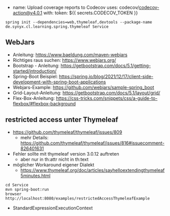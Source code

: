 - name: Upload coverage reports to Codecov
    uses: codecov/codecov-action@v4.0.1
    with:
      token: ${{ secrets.CODECOV_TOKEN }}

```shell
spring init --dependencies=web,thymeleaf,devtools --package-name de.synyx.cl.learning.spring.thymeleaf Service
```


## WebJars

* Anleitung: https://www.baeldung.com/maven-webjars
* Richtiges raus suchen: https://www.webjars.org/
* Bootstrap - Anleitung: https://getbootstrap.com/docs/5.1/getting-started/introduction/
* Spring-Boot Beispiel: https://spring.io/blog/2021/12/17/client-side-development-with-spring-boot-applications
* Webjars-Example: https://github.com/webjars/sample-spring_boot
* Grid-Layout-Anleitung: https://getbootstrap.com/docs/5.1/layout/grid/
* Flex-Box-Anleitung: https://css-tricks.com/snippets/css/a-guide-to-flexbox/#flexbox-background


## restricted access unter Thymeleaf

* https://github.com/thymeleaf/thymeleaf/issues/809
  * mehr Details: https://github.com/thymeleaf/thymeleaf/issues/816#issuecomment-826401631
* Fehler sollte mit thymeleaf version 3.0.12 auftreten
  * aber nur in th:attr nicht in th:text
* möglicher Workaround eigener Dialekt
  * https://www.thymeleaf.org/doc/articles/sayhelloextendingthymeleaf5minutes.html

```shell
cd Service
mvn spring-boot:run
browser http://localhost:8080/examples/restrictedAccessThymeleafExample
```

* StandardExpressionExecutionContext
